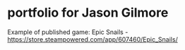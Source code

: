 # portfolio for Jason Gilmore

Example of published game:
Epic Snails - https://store.steampowered.com/app/607460/Epic_Snails/